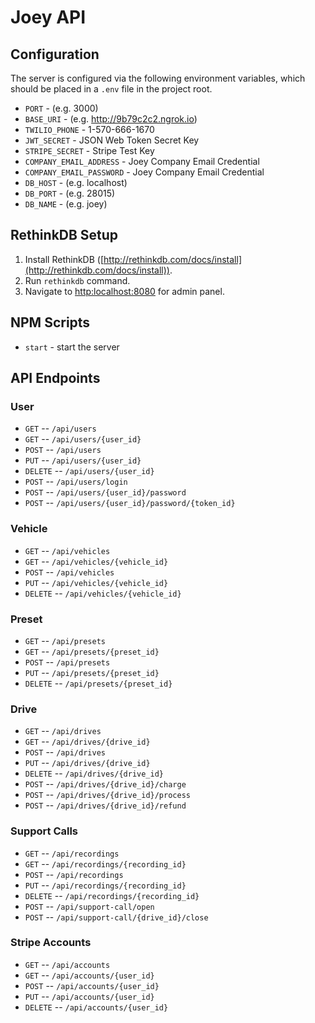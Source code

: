 # Joey API

## Configuration

The server is configured via the following environment variables, which should be placed in a `.env` file in the project root.

- `PORT` - (e.g. 3000)
- `BASE_URI` - (e.g. http://9b79c2c2.ngrok.io)
- `TWILIO_PHONE` - 1-570-666-1670
- `JWT_SECRET` - JSON Web Token Secret Key
- `STRIPE_SECRET` - Stripe Test Key
- `COMPANY_EMAIL_ADDRESS` - Joey Company Email Credential
- `COMPANY_EMAIL_PASSWORD` - Joey Company Email Credential
- `DB_HOST` - (e.g. localhost)
- `DB_PORT` - (e.g. 28015)
- `DB_NAME` - (e.g. joey)

## RethinkDB Setup

1. Install RethinkDB ([http://rethinkdb.com/docs/install](http://rethinkdb.com/docs/install)).
2. Run `rethinkdb` command.
3. Navigate to [http:localhost:8080](http:localhost:8080) for admin panel.

## NPM Scripts

- `start` - start the server

## API Endpoints

### User
  - `GET` -- `/api/users`
  - `GET` -- `/api/users/{user_id}`
  - `POST` -- `/api/users`
  - `PUT` -- `/api/users/{user_id}`
  - `DELETE` -- `/api/users/{user_id}`
  - `POST` -- `/api/users/login`
  - `POST` -- `/api/users/{user_id}/password`
  - `POST` -- `/api/users/{user_id}/password/{token_id}`
  
### Vehicle
    
  - `GET` -- `/api/vehicles`
  - `GET` -- `/api/vehicles/{vehicle_id}`
  - `POST` -- `/api/vehicles`
  - `PUT` -- `/api/vehicles/{vehicle_id}`
  - `DELETE` -- `/api/vehicles/{vehicle_id}`

### Preset

  - `GET` -- `/api/presets`
  - `GET` -- `/api/presets/{preset_id}`
  - `POST` -- `/api/presets`
  - `PUT` -- `/api/presets/{preset_id}`
  - `DELETE` -- `/api/presets/{preset_id}`

### Drive
  - `GET` -- `/api/drives`
  - `GET` -- `/api/drives/{drive_id}`
  - `POST` -- `/api/drives`
  - `PUT` -- `/api/drives/{drive_id}`
  - `DELETE` -- `/api/drives/{drive_id}`
  - `POST` -- `/api/drives/{drive_id}/charge`
  - `POST` -- `/api/drives/{drive_id}/process`
  - `POST` -- `/api/drives/{drive_id}/refund`

### Support Calls
  - `GET` -- `/api/recordings`
  - `GET` -- `/api/recordings/{recording_id}`
  - `POST` -- `/api/recordings`
  - `PUT` -- `/api/recordings/{recording_id}`
  - `DELETE` -- `/api/recordings/{recording_id}`
  - `POST` -- `/api/support-call/open`
  - `POST` -- `/api/support-call/{drive_id}/close`

### Stripe Accounts
  - `GET` -- `/api/accounts`
  - `GET` -- `/api/accounts/{user_id}`
  - `POST` -- `/api/accounts/{user_id}`
  - `PUT` -- `/api/accounts/{user_id}`
  - `DELETE` -- `/api/accounts/{user_id}`
